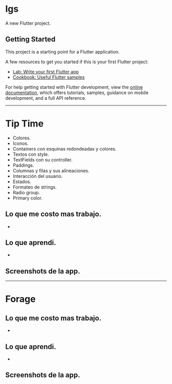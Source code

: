 # lgs

A new Flutter project.

## Getting Started

This project is a starting point for a Flutter application.

A few resources to get you started if this is your first Flutter project:

- [Lab: Write your first Flutter app](https://docs.flutter.dev/get-started/codelab)
- [Cookbook: Useful Flutter samples](https://docs.flutter.dev/cookbook)

For help getting started with Flutter development, view the
[online documentation](https://docs.flutter.dev/), which offers tutorials,
samples, guidance on mobile development, and a full API reference.

--------------------------------------------------------------

# Tip Time

- Colores.
- Iconos.
- Containers con esquinas redondeadas y colores.
- Textos con style.
- TextFields con su controller.
- Paddings.
- Columnas y filas y sus alineaciones.
- Interacción del usuario.
- Estados.
- Formateo de strings.
- Radio group.
- Primary color.

## Lo que me costo mas trabajo.

- 

## Lo que aprendi.

- 

## Screenshots de la app.


--------------------------------------------------------------

# Forage



## Lo que me costo mas trabajo.

- 

## Lo que aprendi.

- 

## Screenshots de la app.
